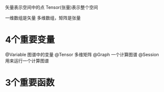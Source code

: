 矢量表示空间中的点
Tensor(张量)表示整个空间

一维数组是矢量
多维数组，矩阵是张量


# 4个重要变量
@Variable   图谱中的变量
@Tensor     多维矩阵
@Graph      一个计算图谱
@Session    用来运行一个计算图谱


# 3个重要函数


